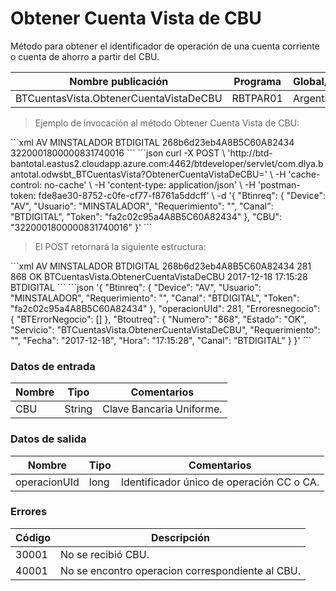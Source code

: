 # Obtener Cuenta Vista de CBU 

Método para obtener el identificador de operación de una cuenta corriente o cuenta de ahorro a partir del CBU. 

Nombre publicación | Programa | Global/País 
--------- | ----------- | ----------- 
BTCuentasVista.ObtenerCuentaVistaDeCBU | RBTPAR01 | Argentina 

> Ejemplo de invocación al método Obtener Cuenta Vista de CBU: 

<code-group> 
<code-block title="XML" active> 
```xml 
<soapenv:Envelope xmlns:soapenv="http://schemas.xmlsoap.org/soap/envelope/" xmlns:bts="http://uy.com.dlya.bantotal/BTSOA/"> 
   <soapenv:Header/> 
   <soapenv:Body> 
      <bts:BTCuentasVista.ObtenerCuentaVistaDeCBU> 
		<Btinreq> 
			<Device>AV</Device> 
			<Usuario>MINSTALADOR</Usuario> 
			<Requerimiento></Requerimiento> 
			<Canal>BTDIGITAL</Canal> 
			<Token>268b6d23eb4A8B5C60A82434</Token> 
		</Btinreq> 
		<CBU>3220001800000831740016</CBU> 
      </bts:BTCuentasVista.ObtenerCuentaVistaDeCBU> 
   </soapenv:Body> 
</soapenv:Envelope> 
``` 
</code-block> 

<code-block title="JSON"> 
```json 
curl -X POST \ 
  'http://btd-bantotal.eastus2.cloudapp.azure.com:4462/btdeveloper/servlet/com.dlya.bantotal.odwsbt_BTCuentasVista?ObtenerCuentaVistaDeCBU=' \ 
  -H 'cache-control: no-cache' \ 
  -H 'content-type: application/json' \ 
  -H 'postman-token: fde8ae30-8752-c0fe-cf77-f8761a5ddcff' \ 
  -d '{ 
	"Btinreq": { 
		"Device": "AV", 
		"Usuario": "MINSTALADOR", 
		"Requerimiento": "", 
		"Canal": "BTDIGITAL", 
		"Token": "fa2c02c95a4A8B5C60A82434" 
	}, 
    "CBU": "3220001800000831740016" 
}' 
``` 
</code-block> 
</code-group> 

> El POST retornará la siguiente estructura: 

<code-group> 
<code-block title="XML" active> 
```xml 
<SOAP-ENV:Envelope xmlns:SOAP-ENV="http://schemas.xmlsoap.org/soap/envelope/" xmlns:xsd="http://www.w3.org/2001/XMLSchema" xmlns:SOAP-ENC="http://schemas.xmlsoap.org/soap/encoding/" xmlns:xsi="http://www.w3.org/2001/XMLSchema-instance"> 
   <SOAP-ENV:Body> 
      <BTCuentasVista.ObtenerCuentaVistaDeCBUResponse xmlns="http://uy.com.dlya.bantotal/BTSOA/"> 
         <Btinreq> 
			<Device>AV</Device> 
			<Usuario>MINSTALADOR</Usuario> 
			<Requerimiento></Requerimiento> 
			<Canal>BTDIGITAL</Canal> 
			<Token>268b6d23eb4A8B5C60A82434</Token> 
		</Btinreq> 
		<operacionUId>281</operacionUId> 
		<Erroresnegocio></Erroresnegocio> 
		<Btoutreq> 
			<Numero>868</Numero> 
			<Estado>OK</Estado> 
			<Servicio>BTCuentasVista.ObtenerCuentaVistaDeCBU</Servicio> 
			<Requerimiento></Requerimiento> 
			<Fecha>2017-12-18</Fecha> 
			<Hora>17:15:28</Hora> 
			<Canal>BTDIGITAL</Canal> 
		</Btoutreq> 
      </BTCuentasVista.ObtenerCuentaVistaDeCBUResponse> 
   </SOAP-ENV:Body> 
</SOAP-ENV:Envelope> 
``` 
</code-block> 

<code-block title="JSON"> 
```json 
'{ 
	"Btinreq": { 
		"Device": "AV", 
		"Usuario": "MINSTALADOR", 
		"Requerimiento": "", 
		"Canal": "BTDIGITAL", 
		"Token": "fa2c02c95a4A8B5C60A82434" 
	}, 
    "operacionUId": 281, 
    "Erroresnegocio": { 
        "BTErrorNegocio": [] 
    }, 
    "Btoutreq": { 
        "Numero": "868", 
        "Estado": "OK", 
        "Servicio": "BTCuentasVista.ObtenerCuentaVistaDeCBU", 
        "Requerimiento": "", 
        "Fecha": "2017-12-18", 
        "Hora": "17:15:28", 
        "Canal": "BTDIGITAL" 
    } 
}' 
``` 
</code-block> 
</code-group> 

### Datos de entrada 

Nombre | Tipo | Comentarios 
--------- | ----------- | ----------- 
CBU | String | Clave Bancaria Uniforme. 

### Datos de salida 

Nombre | Tipo | Comentarios 
--------- | ----------- | ----------- 
operacionUId |long | Identificador único de operación CC o CA. 

### Errores 

Código | Descripción 
--------- | ----------- 
30001 | No se recibió CBU. 
40001 | No se encontro operacion correspondiente al CBU. 

 
